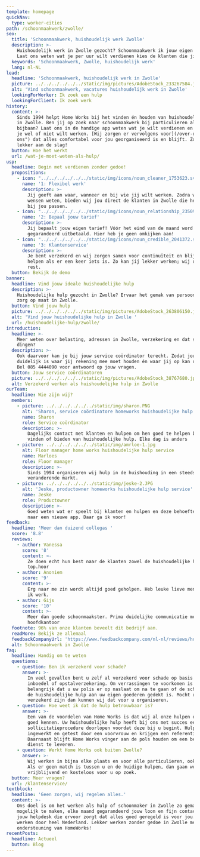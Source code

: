 ```yaml
---
template: homepage
quickNav:
  type: worker-cities
path: /schoonmaakwerk/zwolle/
seo:
  title: 'Schoonmaakwerk, huishoudelijk werk Zwolle'
  description: >-
    Huishoudelijk werk in Zwolle gezocht? Schoonmaakwerk ik jouw eigen buurt?
    Laat ons weten wat je per uur wilt verdienen kies de klanten die jij wilt.
  keywords: 'Schoonmaakwerk, Zwolle, huishoudelijk werk'
  lang: nl-NL
lead:
  headline: 'Schoonmaakwerk, huishoudelijk werk in Zwolle'
  picture: ../../../../../../static/img/pictures/AdobeStock_233267584.jpg
  alt: 'Vind schoonmaakwerk, vacatures huishoudelijk werk in Zwolle'
  lookingForWorker: Ik zoek een hulp
  lookingForClient: Ik zoek werk
history:
  content: >-
    Sinds 1994 helpt Home Works bij het vinden én houden van huishoudelijk werk
    in Zwolle. Ben jij op zoek naar schoonmaakwerk bij particulieren als baan of
    bijbaan? Laat ons in de handige app weten wat je wilt verdienen en bij wie
    je wel of niet wilt werken. [Wij zorgen er vervolgens voor](/over-ons/ "Over
    ons") dat alles comfortabel voor jou georganiseerd is en blijft. Zo kan jij
    lekker aan de slag!
  button: Hoe het werkt
  url: /wat-je-moet-weten-als-hulp/
usp:
  headline: Begin met verdienen zonder gedoe!
  propositions:
    - icon: "../../../../../../static/img/icons/noun_cleaner_1753623.svg"
      name: '1: Flexibel werk'
      description: >-
        Jij geeft aan waar, wanneer en bij wie jij wilt werken. Zodra wij jouw
        wensen weten, bieden wij jou direct de klanten in Zwolle die het beste
        bij jou passen.
    - icon: "../../../../../../static/img/icons/noun_relationship_2350997.svg"
      name: '2: Bepaal jouw tarief'
      description: >-
        Jij bepaalt jouw eigen tarief! Vóór het eind van de maand word jij
        gegarandeerd uitbetaald. Hier heb je geen omkijken aan!
    - icon: "../../../../../../static/img/icons/noun_credible_2041372.svg"
      name: '3: Klantenservice'
      description: >-
        Je bent verzekerd en wij zorgen samen voor continuïteit en blijven je
        helpen als er een keer iets is. Zo kan jij lekker werken; wij regelen de
        rest.
  button: Bekijk de demo
banner:
  headline: Vind jouw ideale huishoudelijke hulp
  description: >-
    Huishoudelijke hulp gezocht in Zwolle? Ervaar het gemak van persoonlijke
    zorg op maat in Zwolle.
  button: Vind jouw hulp
  picture: ../../../../../../static/img/pictures/AdobeStock_263806150.jpg
  alt: 'Vind jouw huishoudelijke hulp in Zwolle '
  url: /huishoudelijke-hulp/zwolle/
introduction:
  headline: >-
    Meer weten over belasting, adressen in Zwolle, verzekering en dat soort
    dingen?
  description: >-
    Ook daarvoor kan je bij jouw service coördinator terecht. Zodat jou
    duidelijk is waar jij rekening mee moet houden én waar jij op kan rekenen!
    Bel 085 4444090 voor antwoord op jouw vragen.
  button: Jouw service coördinatoren
  picture: ../../../../../../static/img/pictures/AdobeStock_38767680.jpg
  alt: Verzekerd werken als huishoudelijke hulp in Zwolle
ourTeam:
  headline: Wie zijn wij?
  members:
    - picture: ../../../../../../static/img/sharon.PNG
      alt: 'Sharon, service coördinatore homeworks huishoudelijke hulp service'
      name: Sharon
      role: Service coördinator
      description: >-
        Dagelijks contact met klanten en hulpen om hen goed te helpen bij het
        vinden of bieden van huishoudelijke hulp. Elke dag is anders
    - picture: ../../../../../../static/img/amrloe-1.jpg
      alt: Floor manager home works huishoudelijke hulp service
      name: Marloes
      role: Floor manager
      description: >-
        Sinds 1994 organiseren wij hulp in de huishouding in een steeds
        veranderende markt.
    - picture: ../../../../../../static/img/jeske-2.JPG
      alt: 'Jeske, productowner homeworks huishoudelijke hulp service'
      name: Jeske
      role: Productowner
      description: >-
        Goed weten wat er speelt bij klanten en hulpen en deze behoefte vertalen
        naar een nieuwe app. Daar ga ik voor!
feedback:
  headline: 'Meer dan duizend collegas '
  score: '8.8'
  reviews:
    - author: Vanessa
      score: '8'
      content: >-
        Ze doen echt hun best naar de klanten zowel de huishoudelijke hulpen
        top.hoor
    - author: Anoniem
      score: '9'
      content: >-
        Erg naar me zin wordt altijd goed geholpen. Heb leuke lieve mensen waar
        ik werk.
    - author: Gijs
      score: '10'
      content: >-
        Meer dan goede schoonmaakster. Prima duidelijke communicatie met het
        hoofdkantoor
  footnote: 96% van onze klanten beveelt dit bedrijf aan.
  readMore: Bekijk ze allemaal
  feedbackCompanyUrl: 'https://www.feedbackcompany.com/nl-nl/reviews/home-works/'
  alt: Schoonmaakwerk in Zwolle
faq:
  headline: Handig om te weten
  questions:
    - question: Ben ik verzekerd voor schade?
      answer: >-
        In veel gevallen bent u zelf al verzekerd voor schade op basis van uw
        inboedel of opstalverzekering. Om verrassingen te voorkomen is het wel
        belangrijk dat u uw polis er op naslaat om na te gaan of de schade van
        de huishoudelijke hulp aan uw eigen goederen gedekt is. Mocht u niet
        verzekerd zijn dan kunnen wij dat voor u organiseren.
    - question: Hoe weet ik dat de hulp betrouwbaar is?
      answer: >-
        Een van de voordelen van Home Works is dat wij al onze hulpen en klanten
        goed kennen. Uw huishoudelijke hulp heeft bij ons met succes een
        sollicitatieprocedure doorlopen voordat deze bij u begint. Hulpen worden
        ingewerkt en getest door een voorvrouw en krijgen een referentiecheck.
        Daarnaast blijft Home Works vinger aan de pols houden om een betrouwbare
        dienst te leveren.
    - question: Werkt Home Works ook buiten Zwolle?
      answer: >-
        Wij werken in bijna elke plaats en voor alle particulieren, ook met PGB.
        Als er geen match is tussen u en de huidige hulpen, dan gaan we
        vrijblijvend en kosteloos voor u op zoek.
  button: Meer vragen?
  url: /klantenservice/
textblock:
  headline: 'Geen zorgen, wij regelen alles.'
  content: >-
    Ons doel is om het werken als hulp of schoonmaker in Zwolle zo gemakkelijk
    mogelijk te maken, elke maand gegarandeerd jouw loon en fijn contact met
    jouw helpdesk die ervoor zorgt dat alles goed geregeld is voor jou. We
    werken door heel Nederland. Lekker werken zonder gedoe in Zwolle met de
    ondersteuning van HomeWorks!
recentPosts:
  headline: Actueel
  button: Blog
---
```


